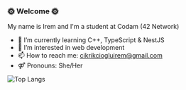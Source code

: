 ### 🌞 Welcome 🌞

My name is Irem and I'm a student at Codam (42 Network)

- 🌱 I’m currently learning C++, TypeScript & NestJS
- 👀 I’m interested in web development
- 📫 How to reach me: cikrikciogluirem@gmail.com
- ⚤ Pronouns: She/Her




![Top Langs](https://github-readme-stats.vercel.app/api/top-langs/?username=ergunirem&theme=tokyonight)
